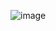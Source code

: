![image](https://user-images.githubusercontent.com/85604091/132979682-6f6c1127-1f13-4538-ab43-8d537d9e97bd.png)
